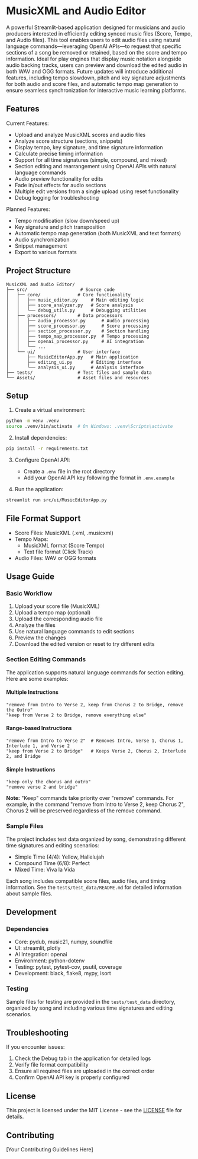 # MusicXML and Audio Editor

A powerful Streamlit-based application designed for musicians and audio producers interested in efficiently editing synced music files (Score, Tempo, and Audio files). This tool enables users to edit audio files using natural language commands—leveraging OpenAI APIs—to request that specific sections of a song be removed or retained, based on the score and tempo information. Ideal for play engines that display music notation alongside audio backing tracks, users can preview and download the edited audio in both WAV and OGG formats. Future updates will introduce additional features, including tempo slowdown, pitch and key signature adjustments for both audio and score files, and automatic tempo map generation to ensure seamless synchronization for interactive music learning platforms.

## Features

Current Features:
- Upload and analyze MusicXML scores and audio files
- Analyze score structure (sections, snippets)
- Display tempo, key signature, and time signature information
- Calculate precise timing information
- Support for all time signatures (simple, compound, and mixed)
- Section editing and rearrangement using OpenAI APIs with natural language commands
- Audio preview functionality for edits
- Fade in/out effects for audio sections
- Multiple edit versions from a single upload using reset functionality
- Debug logging for troubleshooting

Planned Features:
- Tempo modification (slow down/speed up)
- Key signature and pitch transposition
- Automatic tempo map generation (both MusicXML and text formats)
- Audio synchronization
- Snippet management
- Export to various formats

## Project Structure

```
MusicXML and Audio Editor/
├── src/                    # Source code
│   ├── core/              # Core functionality
│   │   ├── music_editor.py     # Main editing logic
│   │   ├── score_analyzer.py   # Score analysis
│   │   └── debug_utils.py      # Debugging utilities
│   ├── processors/        # Data processors
│   │   ├── audio_processor.py      # Audio processing
│   │   ├── score_processor.py      # Score processing
│   │   ├── section_processor.py    # Section handling
│   │   ├── tempo_map_processor.py  # Tempo processing
│   │   ├── openai_processor.py     # AI integration
│   │   └── ...
│   └── ui/                # User interface
│       ├── MusicEditorApp.py   # Main application
│       ├── editing_ui.py       # Editing interface
│       └── analysis_ui.py      # Analysis interface
├── tests/                 # Test files and sample data
└── Assets/                # Asset files and resources
```

## Setup

1. Create a virtual environment:
```bash
python -m venv .venv
source .venv/bin/activate  # On Windows: .venv\Scripts\activate
```

2. Install dependencies:
```bash
pip install -r requirements.txt
```

3. Configure OpenAI API:
   - Create a `.env` file in the root directory
   - Add your OpenAI API key following the format in `.env.example`

4. Run the application:
```bash
streamlit run src/ui/MusicEditorApp.py
```

## File Format Support

- Score Files: MusicXML (.xml, .musicxml)
- Tempo Maps: 
  - MusicXML format (Score Tempo)
  - Text file format (Click Track)
- Audio Files: WAV or OGG formats

## Usage Guide

### Basic Workflow
1. Upload your score file (MusicXML)
2. Upload a tempo map (optional)
3. Upload the corresponding audio file
4. Analyze the files
5. Use natural language commands to edit sections
6. Preview the changes
7. Download the edited version or reset to try different edits

### Section Editing Commands

The application supports natural language commands for section editing. Here are some examples:

#### Multiple Instructions
```
"remove from Intro to Verse 2, keep from Chorus 2 to Bridge, remove the Outro"
"keep from Verse 2 to Bridge, remove everything else"
```

#### Range-based Instructions
```
"remove from Intro to Verse 2"  # Removes Intro, Verse 1, Chorus 1, Interlude 1, and Verse 2
"keep from Verse 2 to Bridge"   # Keeps Verse 2, Chorus 2, Interlude 2, and Bridge
```

#### Simple Instructions
```
"keep only the chorus and outro"
"remove verse 2 and bridge"
```

**Note:** "Keep" commands take priority over "remove" commands. For example, in the command "remove from Intro to Verse 2, keep Chorus 2", Chorus 2 will be preserved regardless of the remove command.

### Sample Files

The project includes test data organized by song, demonstrating different time signatures and editing scenarios:
- Simple Time (4/4): Yellow, Hallelujah
- Compound Time (6/8): Perfect
- Mixed Time: Viva la Vida

Each song includes compatible score files, audio files, and timing information. See the `tests/test_data/README.md` for detailed information about sample files.

## Development

### Dependencies
- Core: pydub, music21, numpy, soundfile
- UI: streamlit, plotly
- AI Integration: openai
- Environment: python-dotenv
- Testing: pytest, pytest-cov, psutil, coverage
- Development: black, flake8, mypy, isort

### Testing
Sample files for testing are provided in the `tests/test_data` directory, organized by song and including various time signatures and editing scenarios.

## Troubleshooting

If you encounter issues:
1. Check the Debug tab in the application for detailed logs
2. Verify file format compatibility
3. Ensure all required files are uploaded in the correct order
4. Confirm OpenAI API key is properly configured

## License

This project is licensed under the MIT License - see the [LICENSE](LICENSE) file for details.

## Contributing

[Your Contributing Guidelines Here] 